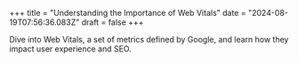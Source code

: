 +++
title = "Understanding the Importance of Web Vitals"
date = "2024-08-19T07:56:36.083Z"
draft = false
+++

  Dive into Web Vitals, a set of metrics defined by Google, and learn how they impact user experience and SEO.
        